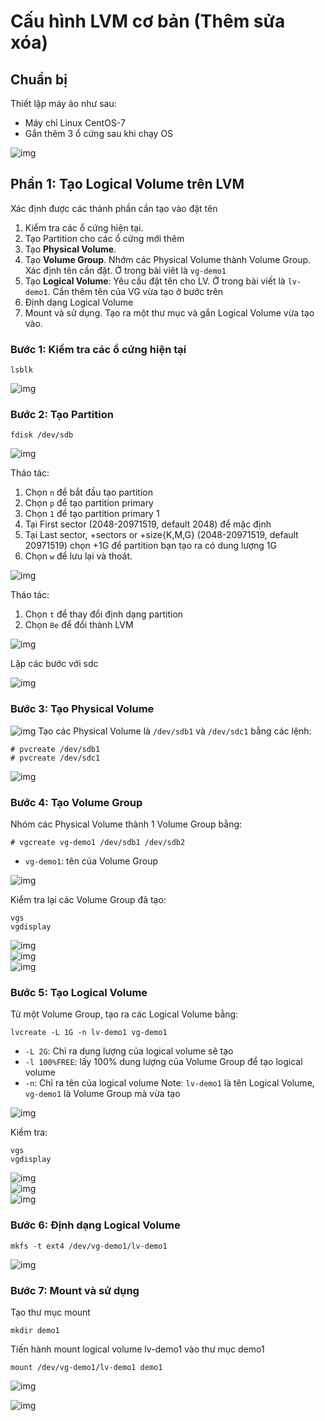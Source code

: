 # Cấu hình LVM cơ bản (Thêm sửa xóa)
## Chuẩn bị
Thiết lập máy ảo như sau:
* Máy chỉ Linux CentOS-7
* Gắn thêm 3 ổ cứng sau khi chạy OS

![img](img/img1.png)

## Phần 1: Tạo Logical Volume trên LVM
Xác định được các thành phần cần tạo vào đặt tên
1. Kiểm tra các ổ cứng hiện tại.
1. Tạo Partition cho các ổ cứng mới thêm
1. Tạo **Physical Volume**. 
1. Tạo **Volume Group**. Nhớm các Physical Volume thành Volume Group. Xác định tên cần đặt. Ở trong bài viêt là `vg-demo1`
1. Tạo **Logical Volume**: Yêu cầu đặt tên cho LV. Ở trong bài viết là `lv-demo1`. Cần thêm tên của VG vừa tạo ở bước trên
1. Định dạng Logical Volume
1. Mount và sử dụng. Tạo ra một thư mục và gắn Logical Volume vừa tạo vào.

### **Bước 1**: Kiểm tra các ổ cứng hiện tại
```
lsblk
```
![img](img/Screenshot_1.png)

### **Bước 2**: Tạo Partition
```
fdisk /dev/sdb
```

![img](img/Screenshot_2.png)

Tháo tác:

1. Chọn `n` để bắt đầu tạo partition
1. Chọn `p` để tạo partition primary
1. Chọn `1` để tạo partition primary 1
1. Tại First sector (2048-20971519, default 2048) để mặc định
1. Tại Last sector, +sectors or +size{K,M,G} (2048-20971519, default 20971519) chọn +1G để partition bạn tạo ra có dung lượng 1G
1. Chọn `w` để lưu lại và thoát.

![img](img/Screenshot_3.png)

Tháo tác:

1. Chọn `t` để thay đổi định dạng partition
2. Chọn `8e` để đổi thành LVM

![img](img/Screenshot_4.png)

Lặp các bước với sdc

![img](img/Screenshot_5.png)

### **Bước 3**: Tạo Physical Volume
![img](img/Screenshot_6.png)
Tạo các Physical Volume là `/dev/sdb1` và `/dev/sdc1` bằng các lệnh:
```
# pvcreate /dev/sdb1
# pvcreate /dev/sdc1
```

![img](img/Screenshot_7.png)

### **Bước 4**: Tạo Volume Group

Nhóm các Physical Volume thành 1 Volume Group bằng:
```
# vgcreate vg-demo1 /dev/sdb1 /dev/sdb2  
```
* `vg-demo1`: tên của Volume Group

![img](img/Screenshot_8.png)</br>

Kiểm tra lại các Volume Group đã tạo:
```
vgs
vgdisplay
```

![img](img/Screenshot_9.png)</br>
![img](img/Screenshot_10.png)</br>
![img](img/Screenshot_11.png)

### **Bước 5**: Tạo Logical Volume
Từ một Volume Group, tạo ra các Logical Volume bằng:
```
lvcreate -L 1G -n lv-demo1 vg-demo1
```
* `-L 2G`: Chỉ ra dung lượng của logical volume sẽ tạo
* `-l 100%FREE`: lấy 100% dung lượng của Volume Group để tạo logical volume 
* `-n`: Chỉ ra tên của logical volume Note: `lv-demo1` là tên Logical Volume, `vg-demo1` là Volume Group mà vừa tạo

![img](img/Screenshot_12.png)</br>

Kiểm tra:
```
vgs
vgdisplay
```

![img](img/Screenshot_13.png)</br>
![img](img/Screenshot_14.png)</br>
![img](img/Screenshot_15.png)</br>

### **Bước 6**: Định dạng Logical Volume
```
mkfs -t ext4 /dev/vg-demo1/lv-demo1
```
![img](img/Screenshot_16.png)</br>

### **Bước 7**: Mount và sử dụng

Tạo thư mục mount
```
mkdir demo1
```

Tiến hành mount logical volume lv-demo1 vào thư mục demo1
```
mount /dev/vg-demo1/lv-demo1 demo1
```
![img](img/Screenshot_17.png)</br>

![img](img/Screenshot_18.png)</br>


